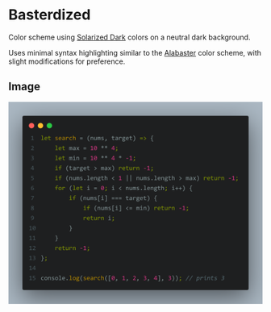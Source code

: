 # Basterdized

Color scheme using [Solarized Dark](https://ethanschoonover.com/solarized/) colors on a neutral dark background.

Uses minimal syntax highlighting similar to the [Alabaster](https://github.com/tonsky/vscode-theme-alabaster/tree/master) color scheme, with slight modifications for preference.

## Image

![Alt text](/images/sample.png)
